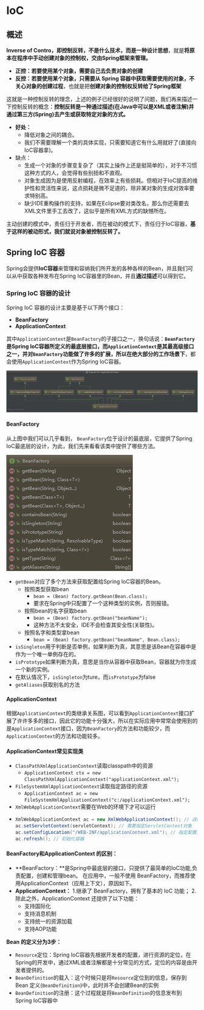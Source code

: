 # IoC

## 概述

**Inverse of Contro，即控制反转，**不是什么技术，而是一种**设计思想**，就是**将原本在程序中手动创建对象的控制权，交由Spring框架来管理。**

* **正控：**若要使用某个对象，需要**自己去负责对象的创建**
* **反控：**若要使用某个对象，只需要**从 Spring 容器中获取需要使用的对象，不关心对象的创建过程**，也就是把**创建对象的控制权反转给了Spring框架**

这就是一种控制反转的理念，上述的例子已经很好的说明了问题，我们再来描述一下控制反转的概念：**控制反转是一种通过描述\(在Java中可以是XML或者注解\)并通过第三方\(Spring\)去产生或获取特定对象的方式。**

* **好处：**
  * 降低对象之间的耦合。
  * 我们不需要理解一个类的具体实现，只需要知道它有什么用就好了\(直接向IoC容器拿\)。
* 缺点：
  * 生成一个对象的步骤变复杂了（其实上操作上还是挺简单的），对于不习惯这种方式的人，会觉得有些别扭和不直观。
  * 对象生成因为是使用反射编程，在效率上有些损耗。但相对于IoC提高的维护性和灵活性来说，这点损耗是微不足道的，除非某对象的生成对效率要求特别高。
  * 缺少IDE重构操作的支持，如果在Eclipse要对类改名，那么你还需要去XML文件里手工去改了，这似乎是所有XML方式的缺憾所在。

主动创建的模式中，责任归于开发者，而在被动的模式下，责任归于IoC容器，**基于这样的被动形式，我们就说对象被控制反转了。**

## Spring IoC 容器

Spring会提供**IoC容器**来管理和容纳我们所开发的各种各样的Bean，并且我们可以从中获取各种发布在Spring IoC容器里的Bean，并且**通过描述**可以得到它。

### **Spring IoC 容器的设计**

Spring IoC 容器的设计主要是基于以下两个接口：

* **BeanFactory**
* **ApplicationContext**

其中`ApplicationContext`是`BeanFactory`的子接口之一，换句话说：**`BeanFactory`是Spring IoC容器所定义的最底层接口，**而`ApplicationContext`是其最高级接口之一，并对`BeanFactory`功能做了许多的扩展，所以在**绝大部分的工作场景下**，都会使用`ApplicationContext`作为Spring IoC容器。

![](../../../.gitbook/assets/image%20%2815%29.png)

#### **BeanFactory**

从上图中我们可以几乎看到， `BeanFactory`位于设计的最底层，它提供了Spring IoC最底层的设计，为此，我们先来看看该类中提供了哪些方法。

![](../../../.gitbook/assets/image%20%2839%29.png)

* `getBean`对应了多个方法来获取配置给Spring IoC容器的Bean。
  * 按照类型获取bean
    * `bean = (Bean) factory.getBean(Bean.class);`
    * 要求在Spring中只配置了一个这种类型的实例，否则报错。
  * 按照bean的名字获取bean
    * `bean = (Bean) factory.getBean("beanName");`
    * 这种方法不太安全，IDE不会检查其安全性\(关联性\)。
  * 按照名字和类型拿bean
    * `bean = (Bean) factory.getBean("beanName", Bean.class);`
* `isSingleton`用于判断是否单例，如果判断为真，其意思是该Bean在容器中是作为一个唯一单例存在的。
* `isPrototype`如果判断为真，意思是当你从容器中获取Bean，容器就为你生成一个新的实例。
* 在默认情况下，`isSingleton`为ture，而`isPrototype`为false
* `getAliases`获取别名的方法

#### **ApplicationContext**

根据`ApplicationContext`的类继承关系图，可以看到`ApplicationContext`接口扩展了许许多多的接口，因此它的功能十分强大，所以在实际应用中常常会使用到的是`ApplicationContext`接口，因为`BeanFactory`的方法和功能较少，而`ApplicationContext`的方法和功能较多。

#### **ApplicationContext常见实现类**

* `ClassPathXmlApplicationContext`读取classpath中的资源
  * `ApplicationContext ctx = new ClassPathXmlApplicationContext("applicationContext.xml");`
* `FileSystemXmlApplicationContext`读取指定路径的资源
  * `ApplicationContext ac = new FileSystemXmlApplicationContext("c:/applicationContext.xml");`
* `XmlWebApplicationContext`需要在Web的环境下才可以运行
* ```java
  XmlWebApplicationContext ac = new XmlWebApplicationContext(); // 这时并没有初始化容器
  ac.setServletContext(servletContext); // 需要指定ServletContext对象
  ac.setConfigLocation("/WEB-INF/applicationContext.xml"); // 指定配置文件路径，开头的斜线表示Web应用的根目录
  ac.refresh(); // 初始化容器
  ```

#### **BeanFactory和ApplicationContext 的区别：**

* **BeanFactory：**是Spring中最底层的接口，只提供了最简单的IoC功能,负责配置，创建和管理bean。 在应用中，一般不使用 BeanFactory，而推荐使用ApplicationContext（应用上下文），原因如下。
* **ApplicationContext：** 1.继承了 BeanFactory，拥有了基本的 IoC 功能； 2.除此之外，ApplicationContext 还提供了以下功能：
  * 支持国际化
  * 支持消息机制
  * 支持统一的资源加载
  * 支持AOP功能

**Bean 的定义分为3步：**

* `Resource`定位：Spring IoC容器先根据开发者的配置，进行资源的定位，在Spring的开发中，通过XML或者注解都是十分常见的方式，定位的内容是由开发者提供的。
* `BeanDefinition`的载入：这个时候只是将`Resource`定位到的信息，保存到 Bean 定义\(`BeanDefinition`\)中，此时并不会创建Bean的实例
* `BeanDefinition`的注册：这个过程就是将`BeanDefinition`的信息发布到Spring IoC容器中

